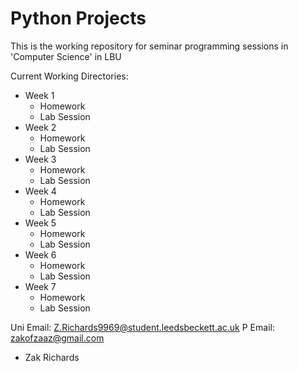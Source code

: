 # Python Projects
This is the working repository for seminar programming sessions in 'Computer Science' in LBU


Current Working Directories:
- Week 1
    - Homework
    - Lab Session
- Week 2
    - Homework
    - Lab Session
- Week 3
    - Homework
    - Lab Session
- Week 4
    - Homework
    - Lab Session
- Week 5
    - Homework
    - Lab Session
- Week 6
    - Homework
    - Lab Session
- Week 7
    - Homework
    - Lab Session
 

Uni Email: Z.Richards9969@student.leedsbeckett.ac.uk
P Email: zakofzaaz@gmail.com

- Zak Richards
